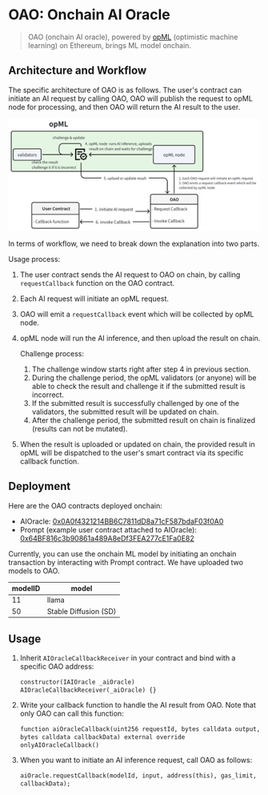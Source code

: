 # OAO: Onchain AI Oracle

> OAO (onchain AI oracle), powered by [opML](https://github.com/hyperoracle/opml) (optimistic machine learning) on Ethereum, brings ML model onchain.

## Architecture and Workflow

The specific architecture of OAO is as follows. The user's contract can initiate an AI request by calling OAO, OAO will publish the request to opML node for processing, and then OAO will return the AI result to the user.

![OAO Workflow](images/OAO.png)

In terms of workflow, we need to break down the explanation into two parts.

Usage process:

1. The user contract sends the AI request to OAO on chain, by calling `requestCallback` function on the OAO contract.
2. Each AI request will initiate an opML request.
3. OAO will emit a `requestCallback` event which will be collected by opML node.
4. opML node will run the AI inference, and then upload the result on chain.
    
    Challenge process:
    
    1. The challenge window starts right after step 4 in previous section.
    2. During the challenge period, the opML validators (or anyone) will be able to check the result and challenge it if the submitted result is incorrect.
    3. If the submitted result is successfully challenged by one of the validators, the submitted result will be updated on chain.
    4. After the challenge period, the submitted result on chain is finalized (results can not be mutated).
5. When the result is uploaded or updated on chain, the provided result in opML will be dispatched to the user's smart contract via its specific callback function.

## Deployment

Here are the OAO contracts deployed onchain:

- AIOracle: [0x0A0f4321214BB6C7811dD8a71cF587bdaF03f0A0](https://sepolia.etherscan.io/address/0x0A0f4321214BB6C7811dD8a71cF587bdaF03f0A0)
- Prompt (example user contract attached to AIOracle): [0x64BF816c3b90861a489A8eDf3FEA277cE1Fa0E82](https://sepolia.etherscan.io/address/0x64BF816c3b90861a489A8eDf3FEA277cE1Fa0E82)

Currently, you can use the onchain ML model by initiating an onchain transaction by interacting with Prompt contract. We have uploaded two models to OAO.

| modelID | model| 
| -- | -- |
| 11 | llama |
| 50 | Stable Diffusion (SD) |

## Usage

1. Inherit `AIOracleCallbackReceiver`  in your contract and bind with a specific OAO address:
    ```solidity
    constructor(IAIOracle _aiOracle) AIOracleCallbackReceiver(_aiOracle) {}
    ```
2. Write your callback function to handle the AI result from OAO. Note that only OAO can call this function:
    ```solidity
    function aiOracleCallback(uint256 requestId, bytes calldata output, bytes calldata callbackData) external override onlyAIOracleCallback()
    ```
3. When you want to initiate an AI inference request, call OAO as follows:
    ```solidity
    aiOracle.requestCallback(modelId, input, address(this), gas_limit, callbackData);
    ```